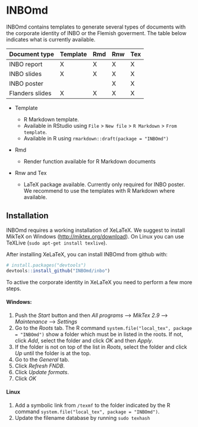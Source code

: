 # INBOmd

INBOmd contains templates to generate several types of documents with the corporate identity of INBO or the Flemish goverment. The table below indicates what is currently available.

| Document type   | Template | Rmd | Rnw | Tex |
| --------------- | -------- | --- | --- | --- |
| INBO report     |     X    |  X  |  X  |  X  |
| INBO slides     |     X    |  X  |  X  |  X  |
| INBO poster     |          |     |  X  |  X  |
| Flanders slides |     X    |  X  |  X  |  X  |

- Template
    - R Markdown template. 
    - Available in RStudio using `File` > `New file` > `R Markdown` > `From template`.
    - Available in R using `rmarkdown::draft(package = "INBOmd")`

- Rmd
    - Render function available for R Markdown documents

- Rnw and Tex
    - LaTeX package available. Currently only required for INBO poster. We recommend to use the templates with R Markdown where available.

## Installation

INBOmd requires a working installation of XeLaTeX. We suggest to install MikTeX on Windows (http://miktex.org/download). On Linux you can use TeXLive (`sudo apt-get install texlive`).

After installing XeLaTeX, you can install INBOmd from github with:

```R
# install.packages("devtools")
devtools::install_github("INBOmd/inbo")
```

To active the corporate identity in XeLaTeX you need to perform a few more steps.

#### Windows:

1. Push the _Start_ button and then _All programs_ --> _MikTex 2.9_ --> _Maintenance_ --> _Settings_
1. Go to the _Roots_ tab. The R command `system.file("local_tex", package = "INBOmd")` show a folder which must be in listed in the roots. If not, click _Add_, select the folder and click _OK_ and then _Apply_.
1. If the folder is not on top of the list in _Roots_, select the folder and click _Up_ until the folder is at the top.
1. Go to the _General_ tab. 
1. Click _Refresh FNDB_.
1. Click _Update formats_.
1. Click _OK_

#### Linux

1. Add a symbolic link from `/texmf` to the folder indicated by the R command `system.file("local_tex", package = "INBOmd")`.
1. Update the filename database by running `sudo texhash`
